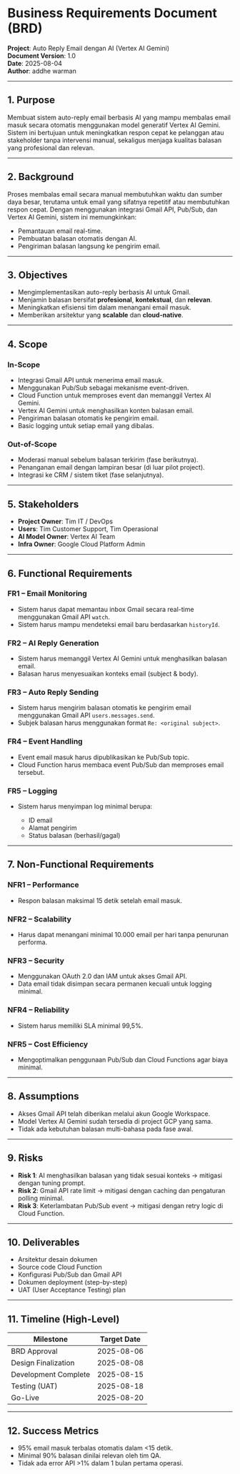 # **Business Requirements Document (BRD)**

**Project**: Auto Reply Email dengan AI (Vertex AI Gemini)  
**Document Version**: 1.0  
**Date**: 2025-08-04  
**Author**: addhe warman  

---

## **1. Purpose**

Membuat sistem auto-reply email berbasis AI yang mampu membalas email masuk secara otomatis menggunakan model generatif Vertex AI Gemini. Sistem ini bertujuan untuk meningkatkan respon cepat ke pelanggan atau stakeholder tanpa intervensi manual, sekaligus menjaga kualitas balasan yang profesional dan relevan.

---

## **2. Background**

Proses membalas email secara manual membutuhkan waktu dan sumber daya besar, terutama untuk email yang sifatnya repetitif atau membutuhkan respon cepat. Dengan menggunakan integrasi Gmail API, Pub/Sub, dan Vertex AI Gemini, sistem ini memungkinkan:

* Pemantauan email real-time.
* Pembuatan balasan otomatis dengan AI.
* Pengiriman balasan langsung ke pengirim email.

---

## **3. Objectives**

* Mengimplementasikan auto-reply berbasis AI untuk Gmail.
* Menjamin balasan bersifat **profesional**, **kontekstual**, dan **relevan**.
* Meningkatkan efisiensi tim dalam menangani email masuk.
* Memberikan arsitektur yang **scalable** dan **cloud-native**.

---

## **4. Scope**

### **In-Scope**

* Integrasi Gmail API untuk menerima email masuk.
* Menggunakan Pub/Sub sebagai mekanisme event-driven.
* Cloud Function untuk memproses event dan memanggil Vertex AI Gemini.
* Vertex AI Gemini untuk menghasilkan konten balasan email.
* Pengiriman balasan otomatis ke pengirim email.
* Basic logging untuk setiap email yang dibalas.

### **Out-of-Scope**

* Moderasi manual sebelum balasan terkirim (fase berikutnya).
* Penanganan email dengan lampiran besar (di luar pilot project).
* Integrasi ke CRM / sistem tiket (fase selanjutnya).

---

## **5. Stakeholders**

* **Project Owner**: Tim IT / DevOps  
* **Users**: Tim Customer Support, Tim Operasional  
* **AI Model Owner**: Vertex AI Team  
* **Infra Owner**: Google Cloud Platform Admin  

---

## **6. Functional Requirements**

### **FR1** – Email Monitoring

* Sistem harus dapat memantau inbox Gmail secara real-time menggunakan Gmail API `watch`.
* Sistem harus mampu mendeteksi email baru berdasarkan `historyId`.

### **FR2** – AI Reply Generation

* Sistem harus memanggil Vertex AI Gemini untuk menghasilkan balasan email.
* Balasan harus menyesuaikan konteks email (subject & body).

### **FR3** – Auto Reply Sending

* Sistem harus mengirim balasan otomatis ke pengirim email menggunakan Gmail API `users.messages.send`.
* Subjek balasan harus menggunakan format `Re: <original subject>`.

### **FR4** – Event Handling

* Event email masuk harus dipublikasikan ke Pub/Sub topic.
* Cloud Function harus membaca event Pub/Sub dan memproses email tersebut.

### **FR5** – Logging

* Sistem harus menyimpan log minimal berupa:

  * ID email  
  * Alamat pengirim  
  * Status balasan (berhasil/gagal)  

---

## **7. Non-Functional Requirements**

### **NFR1 – Performance**

* Respon balasan maksimal 15 detik setelah email masuk.

### **NFR2 – Scalability**

* Harus dapat menangani minimal 10.000 email per hari tanpa penurunan performa.

### **NFR3 – Security**

* Menggunakan OAuth 2.0 dan IAM untuk akses Gmail API.
* Data email tidak disimpan secara permanen kecuali untuk logging minimal.

### **NFR4 – Reliability**

* Sistem harus memiliki SLA minimal 99,5%.

### **NFR5 – Cost Efficiency**

* Mengoptimalkan penggunaan Pub/Sub dan Cloud Functions agar biaya minimal.

---

## **8. Assumptions**

* Akses Gmail API telah diberikan melalui akun Google Workspace.
* Model Vertex AI Gemini sudah tersedia di project GCP yang sama.
* Tidak ada kebutuhan balasan multi-bahasa pada fase awal.

---

## **9. Risks**

* **Risk 1**: AI menghasilkan balasan yang tidak sesuai konteks → mitigasi dengan tuning prompt.
* **Risk 2**: Gmail API rate limit → mitigasi dengan caching dan pengaturan polling minimal.
* **Risk 3**: Keterlambatan Pub/Sub event → mitigasi dengan retry logic di Cloud Function.

---

## **10. Deliverables**

* Arsitektur desain dokumen  
* Source code Cloud Function  
* Konfigurasi Pub/Sub dan Gmail API  
* Dokumen deployment (step-by-step)  
* UAT (User Acceptance Testing) plan  

---

## **11. Timeline (High-Level)**

| Milestone            | Target Date |
| -------------------- | ----------- |
| BRD Approval         | 2025-08-06  |
| Design Finalization  | 2025-08-08  |
| Development Complete | 2025-08-15  |
| Testing (UAT)        | 2025-08-18  |
| Go-Live              | 2025-08-20  |

---

## **12. Success Metrics**

* 95% email masuk terbalas otomatis dalam <15 detik.
* Minimal 90% balasan dinilai relevan oleh tim QA.
* Tidak ada error API >1% dalam 1 bulan pertama operasi.
